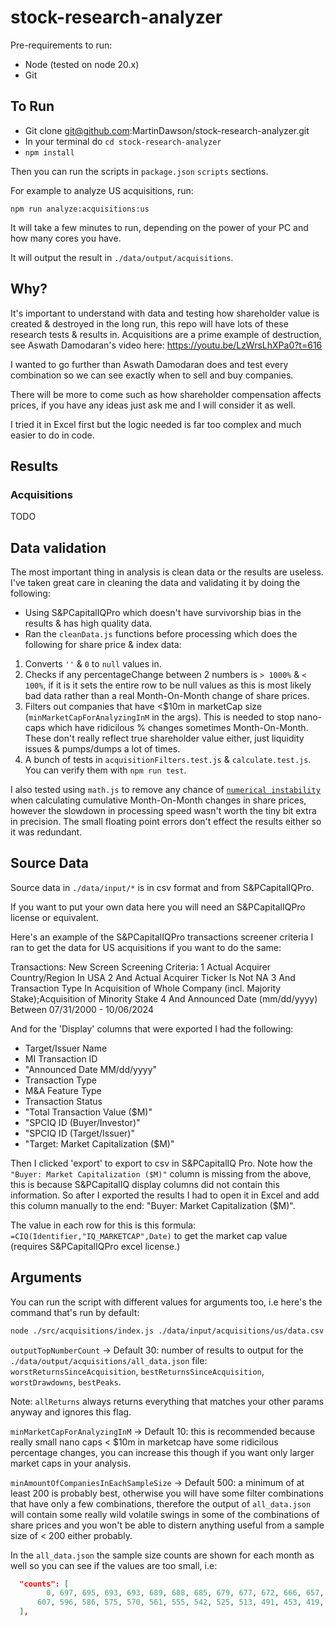 # stock-research-analyzer

Pre-requirements to run:

- Node (tested on node 20.x)
- Git

## To Run

- Git clone git@github.com:MartinDawson/stock-research-analyzer.git
- In your terminal do `cd stock-research-analyzer`
- `npm install`

Then you can run the scripts in `package.json` `scripts` sections.

For example to analyze US acquisitions, run:

`npm run analyze:acquisitions:us`

It will take a few minutes to run, depending on the power of your PC and how many cores you have.

It will output the result in `./data/output/acquisitions`.

## Why?

It's important to understand with data and testing how shareholder value is created & destroyed in the long run, this repo will have lots of these research tests & results in. Acquisitions are a prime example of destruction, see Aswath Damodaran's video here: https://youtu.be/LzWrsLhXPa0?t=616

I wanted to go further than Aswath Damodaran does and test every combination so we can see exactly when to sell and buy companies.

There will be more to come such as how shareholder compensation affects prices, if you have any ideas just ask me and I will consider it as well.

I tried it in Excel first but the logic needed is far too complex and much easier to do in code.

## Results
### Acquisitions
TODO

## Data validation
The most important thing in analysis is clean data or the results are useless. I've taken great care in cleaning the data and validating it by doing the following:

- Using S&PCapitalIQPro which doesn't have survivorship bias in the results & has high quality data.
- Ran the `cleanData.js` functions before processing which does the following for share price & index data:

1. Converts `''` & `0` to `null` values in.
2. Checks if any percentageChange between 2 numbers is `> 1000%` & `< 100%`, if it is it sets the entire row to be null values as this is most likely bad data rather than a real Month-On-Month change of share prices.
3. Filters out companies that have <$10m in marketCap size (`minMarketCapForAnalyzingInM` in the args). This is needed to stop nano-caps which have ridicilous % changes sometimes Month-On-Month. These don't really reflect true shareholder value either, just liquidity issues & pumps/dumps a lot of times.
4. A bunch of tests in `acquisitionFilters.test.js` & `calculate.test.js`. You can verify them with `npm run test`.

I also tested using `math.js` to remove any chance of [`numerical instability`](https://en.wikipedia.org/wiki/Numerical_stability) when calculating cumulative Month-On-Month changes in share prices, however the slowdown in processing speed wasn't worth the tiny bit extra in precision. The small floating point errors don't effect the results either so it was redundant.

## Source Data
Source data in `./data/input/*` is in csv format and from S&PCapitalIQPro.

If you want to put your own data here you will need an S&PCapitalIQPro license or equivalent.

Here's an example of the S&PCapitalIQPro transactions screener criteria I ran to get the data for US acquisitions if you want to do the same:

Transactions: New Screen
Screening Criteria: 
1                 Actual Acquirer Country/Region In USA
2    And     Actual Acquirer Ticker Is Not NA 
3    And     Transaction Type In Acquisition of Whole Company (incl. Majority Stake);Acquisition of Minority Stake
4    And     Announced Date (mm/dd/yyyy) Between 07/31/2000 - 10/06/2024

And for the 'Display' columns that were exported I had the following:

- Target/Issuer Name
- MI Transaction ID
- "Announced Date MM/dd/yyyy"
- Transaction Type
- M&A Feature Type
- Transaction Status
- "Total Transaction Value ($M)"
- "SPCIQ ID (Buyer/Investor)"
- "SPCIQ ID (Target/Issuer)"
- "Target: Market Capitalization ($M)"

Then I clicked 'export' to export to csv in S&PCapitalIQ Pro. Note how the `"Buyer: Market Capitalization ($M)"` column is missing from the above, this is because S&PCapitalIQ display columns did not contain this information. So after I exported the results I had to open it in Excel and add this column manually to the end: "Buyer: Market Capitalization ($M)".

The value in each row for this is this formula: `=CIQ(Identifier,"IQ_MARKETCAP",Date)` to get the market cap value (requires S&PCapitalIQPro excel license.)


## Arguments
You can run the script with different values for arguments too, i.e here's the command that's run by default:

```bash
node ./src/acquisitions/index.js ./data/input/acquisitions/us/data.csv ./data/input/acquisitions/us/acquirerSharePrices.csv ./data/input/acquisitions/us/acquirerSPXIndexPrices.csv --outputTopNumberCount 30 --minMarketCapForAnalyzingInM 10 --minAmountOfCompaniesInEachSampleSize 500"
```

`outputTopNumberCount` -> Default 30: number of results to output for the `./data/output/acquisitions/all_data.json` file: `worstReturnsSinceAcquisition`, `bestReturnsSinceAcquisition`, `worstDrawdowns`, `bestPeaks`.

Note: `allReturns` always returns everything that matches your other params anyway and ignores this flag.

`minMarketCapForAnalyzingInM` -> Default 10: this is recommended because really small nano caps < $10m in marketcap have some ridicilous percentage changes, you can increase this though if you want only larger market caps in your analysis.

`minAmountOfCompaniesInEachSampleSize` -> Default 500: a minimum of at least 200 is probably best, otherwise you will have some filter combinations that have only a few combinations, therefore the output of `all_data.json` will contain some really wild volatile swings in some of the combinations of share prices and you won't be able to distern anything useful from a sample size of < 200 either probably.

In the `all_data.json` the sample size counts are shown for each month as well so you can see if the values are too small, i.e:

```json
  "counts": [
        0, 697, 695, 693, 693, 689, 688, 685, 679, 677, 672, 666, 657, 649, 643, 637, 633, 626, 619, 609, 
      607, 596, 586, 575, 570, 561, 555, 542, 525, 513, 491, 453, 419, 386, 348
  ], 
```